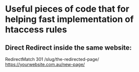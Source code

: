 # Useful pieces of code that for helping fast implementation of htaccess rules

## Direct Redirect inside the same website:
RedirectMatch 301 /slug/the-redirected-page/ https://yourwebsite.com.au/new-page/